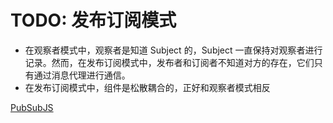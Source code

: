# TODO: 发布订阅模式

- 在观察者模式中，观察者是知道 Subject 的，Subject 一直保持对观察者进行记录。然而，在发布订阅模式中，发布者和订阅者不知道对方的存在，它们只有通过消息代理进行通信。
- 在发布订阅模式中，组件是松散耦合的，正好和观察者模式相反

[PubSubJS](https://github.com/mroderick/PubSubJS)
